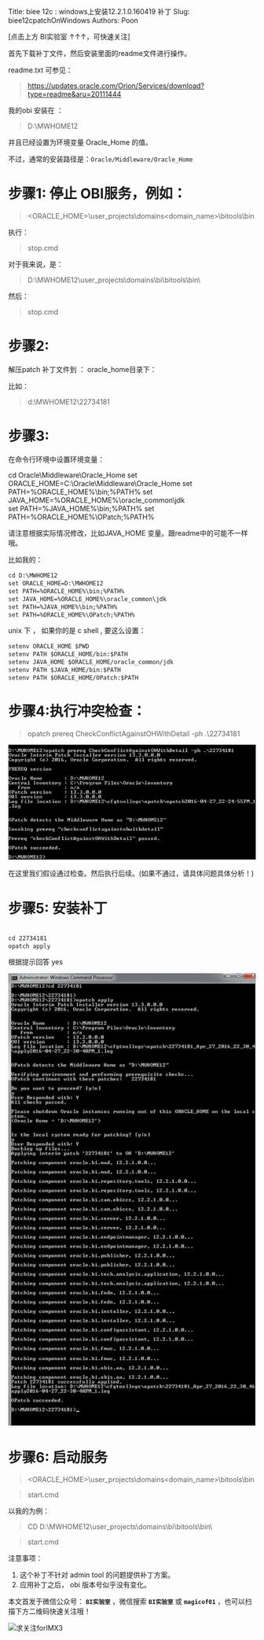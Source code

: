 Title: biee 12c : windows上安装12.2.1.0.160419 补丁
Slug:  biee12cpatchOnWindows
Authors: Poon



[点击上方 BI实验室 ↑↑↑，可快速关注]


首先下载补丁文件，然后安装里面的readme文件进行操作。

readme.txt 可参见： 

> https://updates.oracle.com/Orion/Services/download?type=readme&aru=20111444


我的obi 安装在 ：

> D:\MWHOME12 

并且已经设置为环境变量 Oracle_Home  的值。


不过，通常的安装路径是：`Oracle/Middleware/Oracle_Home`


#  步骤1: 停止 OBI服务，例如：

> <ORACLE_HOME>\user_projects\domains\<domain_name>\bitools\bin 

执行： 

> stop.cmd

对于我来说，是：

 > D:\MWHOME12\user_projects\domains\bi\bitools\bin\  

 然后：

 > stop.cmd


#  步骤2: 

解压patch 补丁文件到 ： oracle_home目录下：

比如：

> d:\MWHOME12\22734181 

# 步骤3: 

在命令行环境中设置环境变量：

cd Oracle\Middleware\Oracle_Home
set ORACLE_HOME=C:\Oracle\Middleware\Oracle_Home
set PATH=%ORACLE_HOME%\bin;%PATH%
set JAVA_HOME=%ORACLE_HOME%\oracle_common\jdk  
set PATH=%JAVA_HOME%\bin;%PATH%
set PATH=%ORACLE_HOME%\OPatch;%PATH%


请注意根据实际情况修改，比如JAVA_HOME 变量。跟readme中的可能不一样哦。

比如我的：
 
 ```
cd D:\MWHOME12
set ORACLE_HOME=D:\MWHOME12
set PATH=%ORACLE_HOME%\bin;%PATH%
set JAVA_HOME=%ORACLE_HOME%\oracle_common\jdk  
set PATH=%JAVA_HOME%\bin;%PATH%
set PATH=%ORACLE_HOME%\OPatch;%PATH%

```

unix 下 ， 如果你的是 c shell , 要这么设置：

```
setenv ORACLE_HOME $PWD
setenv PATH $ORACLE_HOME/bin:$PATH
setenv JAVA_HOME $ORACLE_HOME/oracle_common/jdk
setenv PATH $JAVA_HOME/bin:$PATH
setenv PATH $ORACLE_HOME/OPatch:$PATH

```

# 步骤4:执行冲突检查：

 > opatch prereq CheckConflictAgainstOHWithDetail -ph .\22734181  

![defaultName](img/bi_201606/obipatch01.jpg)

在这里我们假设通过检查。然后执行后续。(如果不通过，请具体问题具体分析！)
 
# 步骤5: 安装补丁 

```

cd 22734181
opatch apply 

```


根据提示回答 yes 

![defaultName](img/bi_201606/obipatch02.jpg)


# 步骤6: 启动服务

>  <ORACLE_HOME>\user_projects\domains\<domain_name>\bitools\bin 

> start.cmd

以我的为例：

> CD  D:\MWHOME12\user_projects\domains\bi\bitools\bin\  

> start.cmd

注意事项：

1. 这个补丁不针对 admin tool 的问题提供补丁方案。
2. 应用补丁之后， obi 版本号似乎没有变化。



本文首发于微信公众号： **`BI实验室`** ，微信搜索 **`BI实验室`** 或 **`magicof01`** ，也可以扫描下方二维码快速关注哦！

![求关注forIMX3](http://www.imx3.com/img/weixin_bi_common/sdr_code_tree.png)


